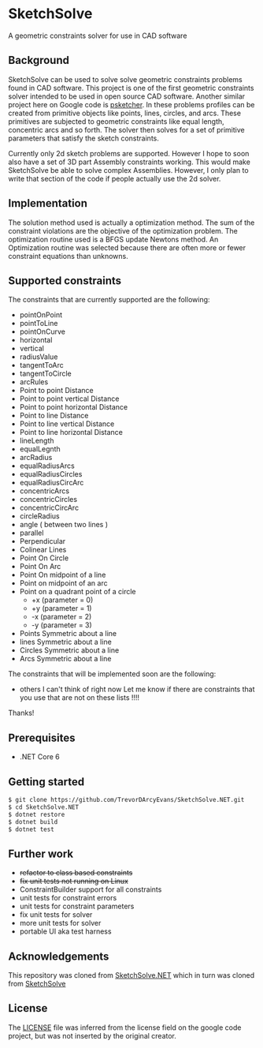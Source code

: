 # SketchSolve

A geometric constraints solver for use in CAD software

## Background

SketchSolve can be used to solve solve geometric constraints problems found in CAD software.
This project is one of the first geometric constraints solver intended to be used in open source CAD software.
Another similar project here on Google code is [psketcher](https://code.google.com/archive/p/psketcher/). In these problems profiles can be created from
primitive objects like points, lines, circles, and arcs. These primitives are subjected to geometric
constraints like equal length, concentric arcs and so forth. The solver then solves for a set of primitive
parameters that satisfy the sketch constraints.

Currently only 2d sketch problems are supported. However I hope to soon also have a set of 3D part Assembly
constraints working. This would make SketchSolve be able to solve complex Assemblies. However, I only plan
to write that section of the code if people actually use the 2d solver.

## Implementation

The solution method used is actually a optimization method. The sum of the constraint violations are the
objective of the optimization problem. The optimization routine used is a BFGS update Newtons method.
An Optimization routine was selected because there are often more or fewer constraint equations than unknowns.

## Supported constraints

The constraints that are currently supported are the following:
* pointOnPoint
* pointToLine
* pointOnCurve
* horizontal
* vertical
* radiusValue
* tangentToArc
* tangentToCircle
* arcRules
* Point to point Distance
* Point to point vertical Distance
* Point to point horizontal Distance
* Point to line Distance
* Point to line vertical Distance
* Point to line horizontal Distance
* lineLength
* equalLegnth
* arcRadius
* equalRadiusArcs
* equalRadiusCircles
* equalRadiusCircArc
* concentricArcs
* concentricCircles
* concentricCircArc
* circleRadius
* angle ( between two lines )
* parallel
* Perpendicular
* Colinear Lines
* Point On Circle
* Point On Arc
* Point On midpoint of a line
* Point on midpoint of an arc
* Point on a quadrant point of a circle
  * +x (parameter = 0)
  * +y (parameter = 1)
  * -x (parameter = 2)
  * -y (parameter = 3)
* Points Symmetric about a line
* lines Symmetric about a line
* Circles Symmetric about a line
* Arcs Symmetric about a line

The constraints that will be implemented soon are the following:
* others I can't think of right now
Let me know if there are constraints that you use that are not on these lists !!!!

Thanks!

## Prerequisites
* .NET Core 6

## Getting started
```bash
$ git clone https://github.com/TrevorDArcyEvans/SketchSolve.NET.git
$ cd SketchSolve.NET
$ dotnet restore
$ dotnet build
$ dotnet test
```

## Further work
* ~~refactor to class based constraints~~
* ~~fix unit tests not running on Linux~~
* ConstraintBuilder support for all constraints
* unit tests for constraint errors
* unit tests for constraint parameters
* fix unit tests for solver
* more unit tests for solver
* portable UI aka test harness

## Acknowledgements

This repository was cloned from [SketchSolve.NET](https://github.com/bradphelan/SketchSolve.NET)
which in turn was cloned from [SketchSolve](http://code.google.com/p/sketchsolve/.)

## License

The [LICENSE](LICENSE) file was inferred from the license field on the google code project,
but was not inserted by the original creator.

